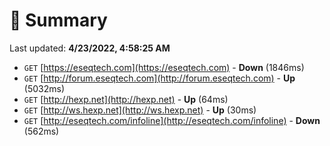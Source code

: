 # 📖 Summary
Last updated: **4/23/2022, 4:58:25 AM**

- `GET` [https://eseqtech.com](https://eseqtech.com) - **Down** (1846ms)
- `GET` [http://forum.eseqtech.com](http://forum.eseqtech.com) - **Up** (5032ms)
- `GET` [http://hexp.net](http://hexp.net) - **Up** (64ms)
- `GET` [http://ws.hexp.net](http://ws.hexp.net) - **Up** (30ms)
- `GET` [http://eseqtech.com/infoline](http://eseqtech.com/infoline) - **Down** (562ms)
